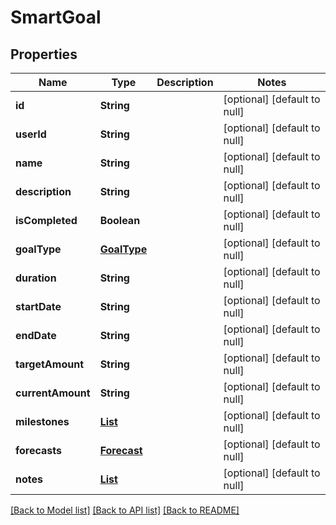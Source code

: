 # SmartGoal
## Properties

| Name | Type | Description | Notes |
|------------ | ------------- | ------------- | -------------|
| **id** | **String** |  | [optional] [default to null] |
| **userId** | **String** |  | [optional] [default to null] |
| **name** | **String** |  | [optional] [default to null] |
| **description** | **String** |  | [optional] [default to null] |
| **isCompleted** | **Boolean** |  | [optional] [default to null] |
| **goalType** | [**GoalType**](GoalType.md) |  | [optional] [default to null] |
| **duration** | **String** |  | [optional] [default to null] |
| **startDate** | **String** |  | [optional] [default to null] |
| **endDate** | **String** |  | [optional] [default to null] |
| **targetAmount** | **String** |  | [optional] [default to null] |
| **currentAmount** | **String** |  | [optional] [default to null] |
| **milestones** | [**List**](Milestone.md) |  | [optional] [default to null] |
| **forecasts** | [**Forecast**](Forecast.md) |  | [optional] [default to null] |
| **notes** | [**List**](SmartNote.md) |  | [optional] [default to null] |

[[Back to Model list]](../README.md#documentation-for-models) [[Back to API list]](../README.md#documentation-for-api-endpoints) [[Back to README]](../README.md)

